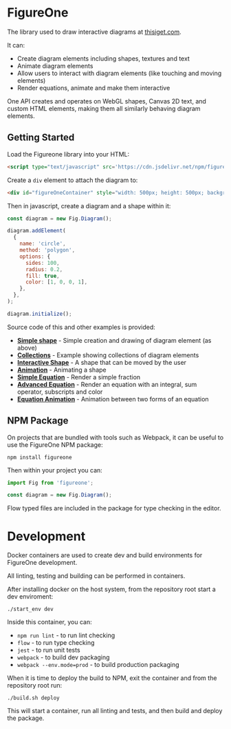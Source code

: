 # FigureOne

The library used to draw interactive diagrams at <a href="https://www.thisiget.com">thisiget.com</a>.

It can:

* Create diagram elements including shapes, textures and text
* Animate diagram elements
* Allow users to interact with diagram elements (like touching and moving elements)
* Render equations, animate and make them interactive

One API creates and operates on WebGL shapes, Canvas 2D text, and custom HTML elements, making them all similarly behaving diagram elements.

## Getting Started

Load the Figureone library into your HTML:

```html
<script type="text/javascript" src='https://cdn.jsdelivr.net/npm/figureone@0.1.22/figureone.min.js'></script>
```

Create a `div` element to attach the diagram to:
```html
<div id="figureOneContainer" style="width: 500px; height: 500px; background-color: black;"></div>
```

Then in javascript, create a diagram and a shape within it:

```js
const diagram = new Fig.Diagram();

diagram.addElement(
  {
    name: 'circle',
    method: 'polygon',
    options: {
      sides: 100,
      radius: 0.2,
      fill: true,
      color: [1, 0, 0, 1],
    },
  },
);

diagram.initialize();
```

Source code of this and other examples is provided:
* **[Simple shape](https://github.com/airladon/FigureOne/tree/master/examples/1%20-%20Shape)** - Simple creation and drawing of diagram element (as above)
* **[Collections](https://github.com/airladon/FigureOne/tree/master/examples/2%20-%20Collections)** - Example showing collections of diagram elements
* **[Interactive Shape](https://github.com/airladon/FigureOne/tree/master/examples/3%20-%20Interactive%20Shape)** - A shape that can be moved by the user
* **[Animation](https://github.com/airladon/FigureOne/tree/master/examples/4%20-%20Animation)** - Animating a shape
* **[Simple Equation](https://github.com/airladon/FigureOne/tree/master/examples/5%20-%20Simple%20Equation)** - Render a simple fraction
* **[Advanced Equation](https://github.com/airladon/FigureOne/tree/master/examples/6%20-%20Advanced%20Equation)** - Render an equation with an integral, sum operator, subscripts and color
* **[Equation Animation](https://github.com/airladon/FigureOne/tree/master/examples/7%20-%20Animation%20between%20Equation%20Forms)** - Animation between two forms of an equation

## NPM Package

On projects that are bundled with tools such as Webpack, it can be useful to use the FigureOne NPM package:

`npm install figureone`

Then within your project you can:

```js
import Fig from 'figureone';

const diagram = new Fig.Diagram();
```

Flow typed files are included in the package for type checking in the editor.

# Development

Docker containers are used to create dev and build environments for FigureOne development.

All linting, testing and building can be performed in containers.

After installing docker on the host system, from the repository root start a dev enviroment:

`./start_env dev`

Inside this container, you can:

* `npm run lint` - to run lint checking
* `flow` - to run type checking
* `jest` - to run unit tests
* `webpack` - to build dev packaging
* `webpack --env.mode=prod` - to build production packaging

When it is time to deploy the build to NPM, exit the container and from the repository root run:

`./build.sh deploy`

This will start a container, run all linting and tests, and then build and deploy the package.
